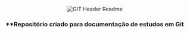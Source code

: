 <div align="center">
 
  ![GIT Header Readme](imagens/header.jpg)

  ### **Repositório criado para documentação de estudos em Git
</div>
<br><br>



